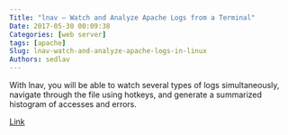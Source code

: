 ```yaml
---
Title: "lnav – Watch and Analyze Apache Logs from a Terminal"
Date: 2017-05-30 00:09:38
Categories: [web server]
tags: [apache]
Slug: lnav-watch-and-analyze-apache-logs-in-linux
Authors: sedlav
---
```


With lnav, you will be able to watch several types of logs simultaneously, navigate through the file using hotkeys, and generate a summarized histogram of accesses and errors.

[Link](https://www.tecmint.com/lnav-watch-and-analyze-apache-logs-in-linux/)
